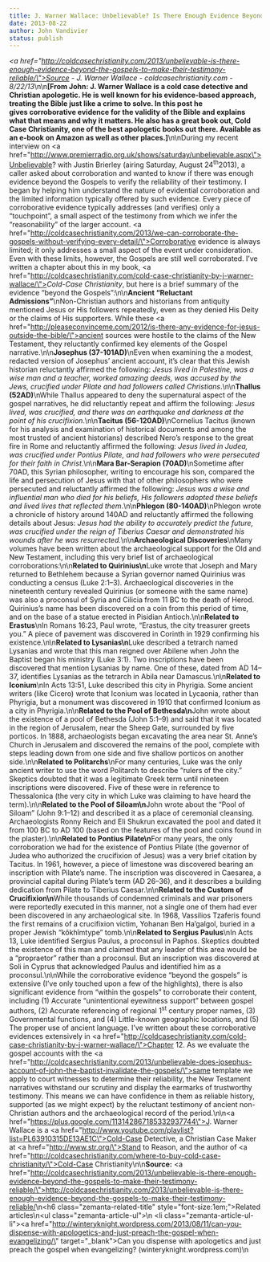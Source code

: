 ```yaml
---
title: J. Warner Wallace: Unbelievable? Is There Enough Evidence Beyond the Gospels to Make Their Testimony Reliable?
date: 2013-08-22
author: John Vandivier
status: publish
---
```


<em><a href=\"http://coldcasechristianity.com/2013/unbelievable-is-there-enough-evidence-beyond-the-gospels-to-make-their-testimony-reliable/\">Source</a> - J. Warner Wallace - coldcasechristianity.com - 8/22/13</em>\n\n<strong>[From John: J. Warner Wallace is a cold case detective and Christian apologetic. He is well known for his evidence-based approach, treating the Bible just like a crime to solve. In this post he gives corroborative evidence for the validity of the Bible and explains what that means and why it matters. He also has a great book out, Cold Case Christianity, one of the best apologetic books out there. Available as an e-book on Amazon as well as other places.]</strong>\n\nDuring my recent interview on <a href=\"http://www.premierradio.org.uk/shows/saturday/unbelievable.aspx\">Unbelievable? with Justin Brierley</a> (airing Saturday, August 24<sup>th</sup>2013), a caller asked about corroboration and wanted to know if there was enough evidence beyond the Gospels to verify the reliability of their testimony. I began by helping him understand the nature of evidential corroboration and the limited information typically offered by such evidence. Every piece of corroborative evidence typically addresses (and verifies) only a “touchpoint”, a small aspect of the testimony from which we infer the “reasonability” of the larger account. <a href=\"http://coldcasechristianity.com/2013/we-can-corroborate-the-gospels-without-verifying-every-detail/\">Corroborative evidence is always limited</a>; it only addresses a small aspect of the event under consideration. Even with these limits, however, the Gospels are still well corroborated. I’ve written a chapter about this in my book, <a href=\"http://coldcasechristianity.com/cold-case-christianity-by-j-warner-wallace/\"><i>Cold-Case Christianity</i></a>, but here is a brief summary of the evidence “beyond the Gospels”:\n\n<b>Ancient “Reluctant Admissions”</b>\nNon-Christian authors and historians from antiquity mentioned Jesus or His followers repeatedly, even as they denied His Deity or the claims of His supporters. While these <a href=\"http://pleaseconvinceme.com/2012/is-there-any-evidence-for-jesus-outside-the-bible/\">ancient sources were hostile to the claims of the New Testament</a>, they reluctantly confirmed key elements of the Gospel narrative.\n\n<b>Josephus (37-101AD)</b>\nEven when examining the a modest, redacted version of Josephus’ ancient account, it’s clear that this Jewish historian reluctantly affirmed the following: <i>Jesus lived in Palestine, was a wise man and a teacher, worked amazing deeds, was accused by the Jews, crucified under Pilate and had followers called Christians</i>.\n\n<b>Thallus (52AD)</b>\nWhile Thallus appeared to deny the supernatural aspect of the gospel narratives, he did reluctantly repeat and affirm the following: <i>Jesus lived, was crucified, and there was an earthquake and darkness at the point of his crucifixion</i>.\n\n<b>Tacitus (56-120AD)</b>\nCornelius Tacitus (known for his analysis and examination of historical documents and among the most trusted of ancient historians) described Nero’s response to the great fire in Rome and reluctantly affirmed the following: <i>Jesus lived in Judea, was crucified under Pontius Pilate, and had followers who were persecuted for their faith in Christ</i>.\n\n<b>Mara Bar-Serapion (70AD)</b>\nSometime after 70AD, this Syrian philosopher, writing to encourage his son, compared the life and persecution of Jesus with that of other philosophers who were persecuted and reluctantly affirmed the following: <i>Jesus was a wise and influential man who died for his beliefs, His followers adopted these beliefs and lived lives that reflected them</i>.\n\n<b>Phlegon (80-140AD)</b>\nPhlegon wrote a chronicle of history around 140AD and reluctantly affirmed the following details about Jesus: <i>Jesus had the ability to accurately predict the future, was crucified under the reign of Tiberius Caesar and demonstrated his wounds after he was resurrected.</i>\n\n<b>Archaeological Discoveries</b>\nMany volumes have been written about the archaeological support for the Old and New Testament, including this very brief list of archaeological corroborations:\n\n<b>Related to Quirinius\n</b>Luke wrote that Joseph and Mary returned to Bethlehem because a Syrian governor named Quirinius was conducting a census (Luke 2:1–3). Archaeological discoveries in the nineteenth century revealed Quirinius (or someone with the same name) was also a proconsul of Syria and Cilicia from 11 BC to the death of Herod. Quirinius’s name has been discovered on a coin from this period of time, and on the base of a statue erected in Pisidian Antioch.\n\n<b>Related to Erastus</b>\nIn Romans 16:23, Paul wrote, “Erastus, the city treasurer greets you.” A piece of pavement was discovered in Corinth in 1929 confirming his existence.\n\n<b>Related to Lysanias\n</b>Luke described a tetrarch named Lysanias and wrote that this man reigned over Abilene when John the Baptist began his ministry (Luke 3:1). Two inscriptions have been discovered that mention Lysanias by name. One of these, dated from AD 14–37, identifies Lysanias as the tetrarch in Abila near Damascus.\n\n<b>Related to Iconium</b>\nIn Acts 13:51, Luke described this city in Phyrigia. Some ancient writers (like Cicero) wrote that Iconium was located in Lycaonia, rather than Phyrigia, but a monument was discovered in 1910 that confirmed Iconium as a city in Phyrigia.\n\n<b>Related to the Pool of Bethesda\n</b>John wrote about the existence of a pool of Bethesda (John 5:1–9) and said that it was located in the region of Jerusalem, near the Sheep Gate, surrounded by five porticos. In 1888, archaeologists began excavating the area near St. Anne’s Church in Jerusalem and discovered the remains of the pool, complete with steps leading down from one side and five shallow porticos on another side.\n\n<b>Related to Politarchs</b>\nFor many centuries, Luke was the only ancient writer to use the word Politarch to describe “rulers of the city.” Skeptics doubted that it was a legitimate Greek term until nineteen inscriptions were discovered. Five of these were in reference to Thessalonica (the very city in which Luke was claiming to have heard the term).\n\n<b>Related to the Pool of Siloam\n</b>John wrote about the “Pool of Siloam” (John 9:1–12) and described it as a place of ceremonial cleansing. Archaeologists Ronny Reich and Eli Shukrun excavated the pool and dated it from 100 BC to AD 100 (based on the features of the pool and coins found in the plaster).\n\n<b>Related to Pontius Pilate\n</b>For many years, the only corroboration we had for the existence of Pontius Pilate (the governor of Judea who authorized the crucifixion of Jesus) was a very brief citation by Tacitus. In 1961, however, a piece of limestone was discovered bearing an inscription with Pilate’s name. The inscription was discovered in Caesarea, a provincial capital during Pilate’s term (AD 26–36), and it describes a building dedication from Pilate to Tiberius Caesar.<b></b>\n\n<b>Related to the Custom of Crucifixion\n</b>While thousands of condemned criminals and war prisoners were reportedly executed in this manner, not a single one of them had ever been discovered in any archaeological site. In 1968, Vassilios Tzaferis found the first remains of a crucifixion victim, Yohanan Ben Ha’galgol, buried in a proper Jewish “kôkhîmtype” tomb.\n\n<b>Related to Sergius Paulus</b>\nIn Acts 13, Luke identified Sergius Paulus, a proconsul in Paphos. Skeptics doubted the existence of this man and claimed that any leader of this area would be a “propraetor” rather than a proconsul. But an inscription was discovered at Soli in Cyprus that acknowledged Paulus and identified him as a proconsul.\n\nWhile the corroborative evidence “beyond the gospels” is extensive (I’ve only touched upon a few of the highlights), there is also significant evidence from “within the gospels” to corroborate their content, including (1) Accurate “unintentional eyewitness support” between gospel authors, (2) Accurate referencing of regional 1<sup>st</sup> century proper names, (3) Governmental functions, and (4) Little-known geographic locations, and (5) The proper use of ancient language. I’ve written about these corroborative evidences extensively in <a href=\"http://coldcasechristianity.com/cold-case-christianity-by-j-warner-wallace/\">Chapter 12</a>. As we evaluate the gospel accounts with the <a href=\"http://coldcasechristianity.com/2013/unbelievable-does-josephus-account-of-john-the-baptist-invalidate-the-gospels/\">same template we apply to court witnesses to determine their reliability</a>, the New Testament narratives withstand our scrutiny and display the earmarks of trustworthy testimony. This means we can have confidence in them as reliable history, supported (as we might expect) by the reluctant testimony of ancient non-Christian authors and the archaeological record of the period.\n\n<a href=\"https://plus.google.com/113142867185332937744\">J. Warner Wallace</a> is a <a href=\"http://www.youtube.com/playlist?list=PL63910315DE13AE1C\">Cold-Case Detective</a>, a Christian Case Maker at <a href=\"http://www.str.org/\">Stand to Reason</a>, and the author of <a href=\"http://coldcasechristianity.com/where-to-buy-cold-case-christianity/\">Cold-Case Christianity</a>\n\n<strong>Source:</strong> <a href=\"http://coldcasechristianity.com/2013/unbelievable-is-there-enough-evidence-beyond-the-gospels-to-make-their-testimony-reliable/\">http://coldcasechristianity.com/2013/unbelievable-is-there-enough-evidence-beyond-the-gospels-to-make-their-testimony-reliable/</a>\n<h6 class=\"zemanta-related-title\" style=\"font-size:1em;\">Related articles</h6>\n<ul class=\"zemanta-article-ul\">\n	<li class=\"zemanta-article-ul-li\"><a href=\"http://winteryknight.wordpress.com/2013/08/11/can-you-dispense-with-apologetics-and-just-preach-the-gospel-when-evangelizing/\" target=\"_blank\">Can you dispense with apologetics and just preach the gospel when evangelizing?</a> (winteryknight.wordpress.com)</li>\n</ul>